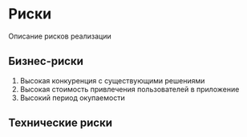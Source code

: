 # Риски

Описание рисков реализации

## Бизнес-риски

1. Высокая конкуренция с существующими решениями
2. Высокая стоимость привлечения пользователей в приложение
3. Высокий период окупаемости

## Технические риски

